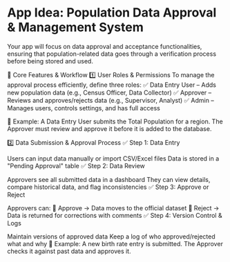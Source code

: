 # App Idea: Population Data Approval & Management System

Your app will focus on data approval and acceptance functionalities, ensuring that population-related data goes through a verification process before being stored and used.

🚀 Core Features & Workflow
1️⃣ User Roles & Permissions
To manage the approval process efficiently, define three roles:
✅ Data Entry User – Adds new population data (e.g., Census Officer, Data Collector)
✅ Approver – Reviews and approves/rejects data (e.g., Supervisor, Analyst)
✅ Admin – Manages users, controls settings, and has full access

📌 Example: A Data Entry User submits the Total Population for a region. The Approver must review and approve it before it is added to the database.

2️⃣ Data Submission & Approval Process
✅ Step 1: Data Entry

Users can input data manually or import CSV/Excel files
Data is stored in a "Pending Approval" table
✅ Step 2: Data Review

Approvers see all submitted data in a dashboard
They can view details, compare historical data, and flag inconsistencies
✅ Step 3: Approve or Reject

Approvers can:
🔹 Approve → Data moves to the official dataset
🔹 Reject → Data is returned for corrections with comments
✅ Step 4: Version Control & Logs

Maintain versions of approved data
Keep a log of who approved/rejected what and why
📌 Example: A new birth rate entry is submitted. The Approver checks it against past data and approves it.
